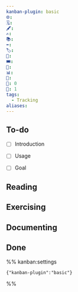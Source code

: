 ```yaml
---
kanban-plugin: basic
🌐: 
🗓️: 
🖋️: 
✍️: 
📚: 
⬅️: 
🏷️: 
🎫: 
🎟️: 
🔖: 
📊: 
🏁: 
🏹: 0
🎯: 1
tags:
  - Tracking
aliases:
---
```


## To-do

- [ ] Introduction
- [ ] Usage
- [ ] Goal


## Reading



## Exercising

## Documenting

## Done





%% kanban:settings
```
{"kanban-plugin":"basic"}
```
%%